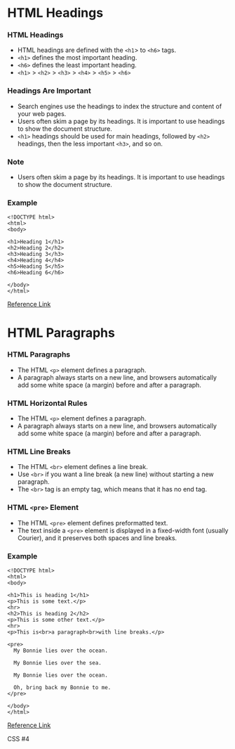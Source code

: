 # HTML Headings

### HTML Headings
  - HTML headings are defined with the `<h1`> to `<h6>` tags.
  - `<h1>` defines the most important heading. 
  - `<h6>` defines the least important heading.
  - `<h1>` > `<h2>` > `<h3>` > `<h4>` > `<h5>` > `<h6>`

### Headings Are Important
  - Search engines use the headings to index the structure and content of your web pages.
  - Users often skim a page by its headings. It is important to use headings to show the document structure.
  - `<h1>` headings should be used for main headings, followed by `<h2>` headings, then the less important `<h3>`, and so on.
  
### Note
  - Users often skim a page by its headings. It is important to use headings to show the document structure.


### Example
```
<!DOCTYPE html>
<html>
<body>

<h1>Heading 1</h1>
<h2>Heading 2</h2>
<h3>Heading 3</h3>
<h4>Heading 4</h4>
<h5>Heading 5</h5>
<h6>Heading 6</h6>

</body>
</html>
```
[Reference Link](https://www.w3schools.com/html/html_headings.asp)




# HTML Paragraphs

### HTML Paragraphs
  - The HTML `<p>` element defines a paragraph.
  - A paragraph always starts on a new line, and browsers automatically add some white space (a margin) before and after a paragraph.

### HTML Horizontal Rules
  - The HTML `<p>` element defines a paragraph.
  - A paragraph always starts on a new line, and browsers automatically add some white space (a margin) before and after a paragraph.

### HTML Line Breaks
  - The HTML `<br>` element defines a line break.
  - Use `<br>` if you want a line break (a new line) without starting a new paragraph.
  - The `<br>` tag is an empty tag, which means that it has no end tag.

### HTML `<pre>` Element
  - The HTML `<pre>` element defines preformatted text.
  - The text inside a `<pre>` element is displayed in a fixed-width font (usually Courier), and it preserves both spaces and line breaks.

### Example
```
<!DOCTYPE html>
<html>
<body>

<h1>This is heading 1</h1>
<p>This is some text.</p>
<hr>
<h2>This is heading 2</h2>
<p>This is some other text.</p>
<hr>
<p>This is<br>a paragraph<br>with line breaks.</p>

<pre>
  My Bonnie lies over the ocean.

  My Bonnie lies over the sea.

  My Bonnie lies over the ocean.

  Oh, bring back my Bonnie to me.
</pre>

</body>
</html>
```


[Reference Link](https://www.w3schools.com/html/html_paragraphs.asp)


CSS #4

